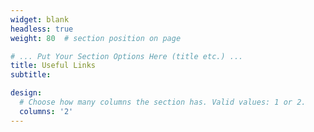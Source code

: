 ```yaml
---
widget: blank
headless: true
weight: 80  # section position on page

# ... Put Your Section Options Here (title etc.) ...
title: Useful Links
subtitle:

design:
  # Choose how many columns the section has. Valid values: 1 or 2.
  columns: '2'
---
```

